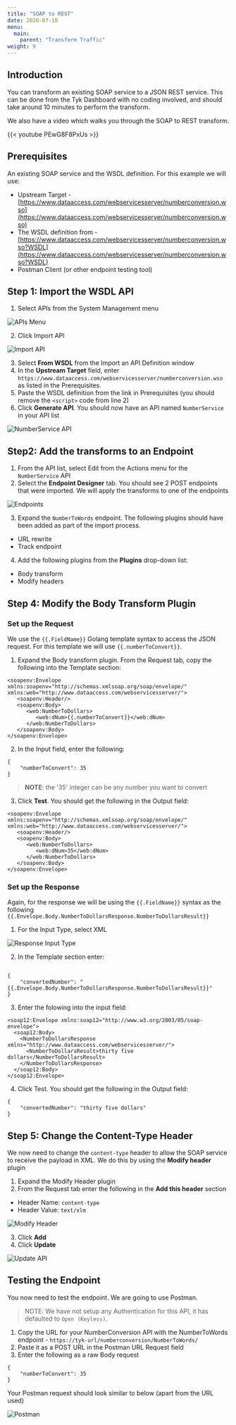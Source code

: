 ```yaml
---
title: "SOAP to REST"
date: 2020-07-10
menu:
  main:
    parent: "Transform Traffic"
weight: 9
---
```


## Introduction

You can transform an existing SOAP service to a JSON REST service. This can be done from the Tyk Dashboard with no coding involved, and should take around 10 minutes to perform the transform.

We also have a video which walks you through the SOAP to REST transform.

{{< youtube PEwG8F8PxUs >}}

## Prerequisites

An existing SOAP service and the WSDL definition. For this example we will use:

- Upstream Target - [https://www.dataaccess.com/webservicesserver/numberconversion.wso](https://www.dataaccess.com/webservicesserver/numberconversion.wso)
- The WSDL definition from - [https://www.dataaccess.com/webservicesserver/numberconversion.wso?WSDL](https://www.dataaccess.com/webservicesserver/numberconversion.wso?WSDL)
- Postman Client (or other endpoint testing tool)

## Step 1: Import the WSDL API

1. Select APIs from the System Management menu

![APIs Menu](/docs/img/2.10/apis_menu.png)

2. Click Import API

![Import API](/docs/img/2.10/import_api_button.png)

3. Select **From WSDL** from the Import an API Definition window
4. In the **Upstream Target** field, enter `https://www.dataaccess.com/webservicesserver/numberconversion.wso` as listed in the Prerequisites.
5. Paste the WSDL definition from the link in Prerequisites (you should remove the `<script>` code from line 2)
6. Click **Generate API**. You should now have an API named `NumberService` in your API list

![NumberService API](/docs/img/2.10/numberservice_api.png)

## Step2: Add the transforms to an Endpoint

1. From the API list, select Edit from the Actions menu for the `NumberService` API
2. Select the **Endpoint Designer** tab. You should see 2 POST endpoints that were imported. We will apply the transforms to one of the endpoints

![Endpoints](/docs/img/2.10/numberservice_endpoints.png)

3. Expand the `NumberToWords` endpoint. The following plugins should have been added as part of the import process.
  - URL rewrite
  - Track endpoint
4. Add the following plugins from the **Plugins** drop-down list:
  - Body transform
  - Modify headers

## Step 4: Modify the Body Transform Plugin

### Set up the Request

We use the `{{.FieldName}}` Golang template syntax to access the JSON request. For this template we will use `{{.numberToConvert}}`.

1. Expand the Body transform plugin. From the Request tab, copy the following into the Template section:

```{.CopyWrapper}
<soapenv:Envelope xmlns:soapenv="http://schemas.xmlsoap.org/soap/envelope/" xmlns:web="http://www.dataaccess.com/webservicesserver/">
   <soapenv:Header/>
   <soapenv:Body>
      <web:NumberToDollars>
         <web:dNum>{{.numberToConvert}}</web:dNum>
      </web:NumberToDollars>
   </soapenv:Body>
</soapenv:Envelope>
```

2. In the Input field, enter the following:

```{.CopyWrapper}
{
    "numberToConvert": 35
}
```
> **NOTE**: the '35' integer can be any number you want to convert

3. Click **Test**. You should get the following in the Output field:

```
<soapenv:Envelope xmlns:soapenv="http://schemas.xmlsoap.org/soap/envelope/" xmlns:web="http://www.dataaccess.com/webservicesserver/">
   <soapenv:Header/>
   <soapenv:Body>
      <web:NumberToDollars>
         <web:dNum>35</web:dNum>
      </web:NumberToDollars>
   </soapenv:Body>
</soapenv:Envelope>
```
### Set up the Response

Again, for the response we will be using the `{{.FieldName}}` syntax as the following `{{.Envelope.Body.NumberToDollarsResponse.NumberToDollarsResult}}`

1. For the Input Type, select XML

![Response Input Type](/docs/img/2.10/body_trans_response_input.png)

2. In the Template section enter:

```{.CopyWrapper}

{
    "convertedNumber": "{{.Envelope.Body.NumberToDollarsResponse.NumberToDollarsResult}}"
}
```
3. Enter the folowing into the input field:

```{.CopyWrapper}
<soap12:Envelope xmlns:soap12="http://www.w3.org/2003/05/soap-envelope">
  <soap12:Body>
    <NumberToDollarsResponse xmlns="http://www.dataaccess.com/webservicesserver/">
      <NumberToDollarsResult>thirty five dollars</NumberToDollarsResult>
    </NumberToDollarsResponse>
  </soap12:Body>
</soap12:Envelope>
```
4. Click Test. You should get the following in the Output field:

```
{
    "convertedNumber": "thirty five dollars"
}
```
## Step 5: Change the Content-Type Header

We now need to change the `content-type` header to allow the SOAP service to receive the payload in XML. We do this by using the **Modify header** plugin

1. Expand the Modify Header plugin
2. From the Request tab enter the following in the **Add this header** section
  - Header Name: `content-type`
  - Header Value: `text/xlm`

![Modify Header](/docs/img/2.10/add_header_type.png)

3. Click **Add**
4. Click **Update**

![Update API](/docs/img/2.10/update_number_conversion.png)

## Testing the Endpoint

You now need to test the endpoint. We are going to use Postman.

> NOTE: We have not setup any Authentication for this API, it has defaulted to `Open (Keyless)`.

1. Copy the URL for your NumberConversion API with the NumberToWords endpoint - `https://tyk-url/numberconversion/NumberToWords/`
2. Paste it as a POST URL in the Postman URL Request field
3. Enter the following as a raw Body request

```{.CopyWrapper}
{
    "numberToConvert": 35
}
```
Your Postman request should look similar to below (apart from the URL used)

![Postman](/docs/img/2.10/postman_soap_rest.png)